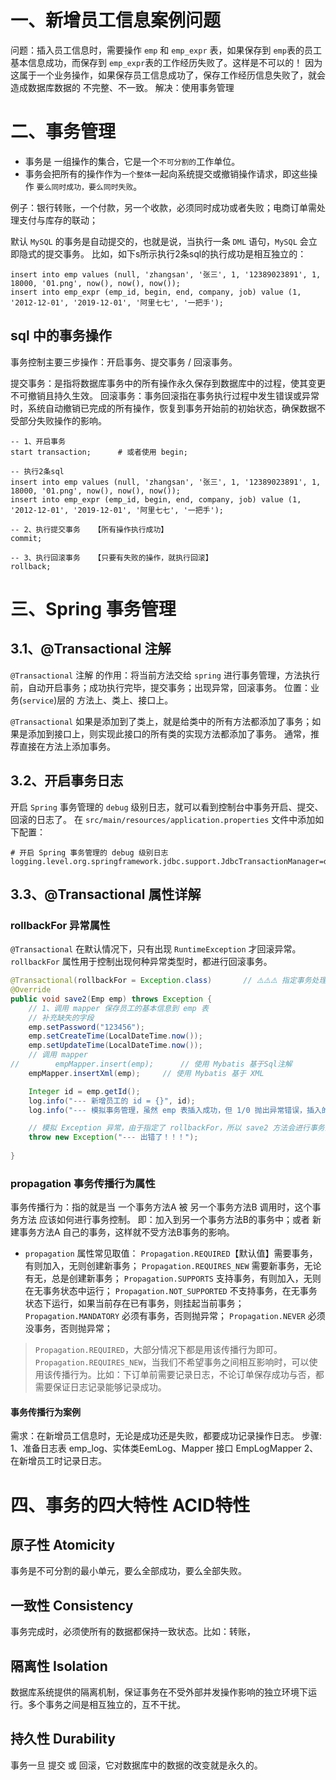 # 一、新增员工信息案例问题
问题：插入员工信息时，需要操作 `emp` 和 `emp_expr` 表，如果保存到 `emp`表的员工基本信息成功，而保存到 `emp_expr`表的工作经历失败了。这样是不可以的！
因为这属于一个业务操作，如果保存员工信息成功了，保存工作经历信息失败了，就会造成数据库数据的 不完整、不一致。
解决：使用事务管理

# 二、事务管理
* 事务是 一组操作的集合，它是一个`不可分割的`工作单位。
* 事务会把所有的操作作为`一个整体`一起向系统提交或撤销操作请求，即这些操作 `要么同时成功，要么同时失败`。

例子：银行转账，一个付款，另一个收款，必须同时成功或者失败；电商订单需处理支付与库存的联动；

默认 `MySQL` 的事务是自动提交的，也就是说，当执行一条 `DML` 语句，`MySQL` 会立即隐式的提交事务。
比如，如下s所示执行2条sql的执行成功是相互独立的：
```mysql
insert into emp values (null, 'zhangsan', '张三', 1, '12389023891', 1, 18000, '01.png', now(), now(), now());
insert into emp_expr (emp_id, begin, end, company, job) value (1, '2012-12-01', '2019-12-01', '阿里七七', '一把手');
```

## sql 中的事务操作
事务控制主要三步操作：开启事务、提交事务 / 回滚事务。

提交事务：是指将数据库事务中的所有操作永久保存到数据库中的过程，使其变更不可撤销且持久生效。
回滚事务：事务回滚指在事务执行过程中发生错误或异常时，系统自动撤销已完成的所有操作，恢复到事务开始前的初始状态，确保数据不受部分失败操作的影响。

```mysql
-- 1、开启事务
start transaction;      # 或者使用 begin;

-- 执行2条sql
insert into emp values (null, 'zhangsan', '张三', 1, '12389023891', 1, 18000, '01.png', now(), now(), now());
insert into emp_expr (emp_id, begin, end, company, job) value (1, '2012-12-01', '2019-12-01', '阿里七七', '一把手');

-- 2、执行提交事务   【所有操作执行成功】                   
commit;             

-- 3、执行回滚事务   【只要有失败的操作，就执行回滚】
rollback;
```

# 三、Spring 事务管理

## 3.1、@Transactional 注解
`@Transactional` 注解 的作用：将当前方法交给 `spring` 进行事务管理，方法执行前，自动开启事务；成功执行完毕，提交事务；出现异常，回滚事务。
位置：业务(`service`)层的 方法上、类上、接口上。

`@Transactional` 如果是添加到了类上，就是给类中的所有方法都添加了事务；如果是添加到接口上，则实现此接口的所有类的实现方法都添加了事务。
通常，推荐直接在方法上添加事务。

## 3.2、开启事务日志
开启 `Spring` 事务管理的 `debug` 级别日志，就可以看到控制台中事务开启、提交、回滚的日志了。
在 `src/main/resources/application.properties` 文件中添加如下配置：

```properties
# 开启 Spring 事务管理的 debug 级别日志
logging.level.org.springframework.jdbc.support.JdbcTransactionManager=debug
```

## 3.3、@Transactional 属性详解

### rollbackFor 异常属性

`@Transactional` 在默认情况下，只有出现 `RuntimeException` 才回滚异常。
`rollbackFor` 属性用于控制出现何种异常类型时，都进行回滚事务。

```java
@Transactional(rollbackFor = Exception.class)       // ⚠️⚠️⚠️ 指定事务处理的异常
@Override
public void save2(Emp emp) throws Exception {
    // 1、调用 mapper 保存员工的基本信息到 emp 表
    // 补充缺失的字段
    emp.setPassword("123456");
    emp.setCreateTime(LocalDateTime.now());
    emp.setUpdateTime(LocalDateTime.now());
    // 调用 mapper
//        empMapper.insert(emp);      // 使用 Mybatis 基于Sql注解
    empMapper.insertXml(emp);     // 使用 Mybatis 基于 XML

    Integer id = emp.getId();
    log.info("--- 新增员工的 id = {}", id);
    log.info("--- 模拟事务管理，虽然 emp 表插入成功，但 1/0 抛出异常错误，插入的数据会回滚。");

    // 模拟 Exception 异常，由于指定了 rollbackFor，所以 save2 方法会进行事务回滚。 
    throw new Exception("--- 出错了！！！");
    
}
```

### propagation 事务传播行为属性
事务传播行为：指的就是当 一个事务方法A 被 另一个事务方法B 调用时，这个事务方法 应该如何进行事务控制。
即：加入到另一个事务方法B的事务中；或者 新建事务方法A 自己的事务，这样就不受方法B事务的影响。

* `propagation` 属性常见取值：
`Propagation.REQUIRED`【默认值】需要事务，有则加入，无则创建新事务；
`Propagation.REQUIRES_NEW` 需要新事务，无论有无，总是创建新事务；
`Propagation.SUPPORTS` 支持事务，有则加入，无则在无事务状态中运行；
`Propagation.NOT_SUPPORTED` 不支持事务，在无事务状态下运行，如果当前存在已有事务，则挂起当前事务；
`Propagation.MANDATORY` 必须有事务，否则抛异常；
`Propagation.NEVER` 必须没事务，否则抛异常；


> `Propagation.REQUIRED`，大部分情况下都是用该传播行为即可。
> `Propagation.REQUIRES_NEW`，当我们不希望事务之间相互影响时，可以使用该传播行为。比如：下订单前需要记录日志，不论订单保存成功与否，都需要保证日志记录能够记录成功。

#### 事务传播行为案例
需求：在新增员工信息时，无论是成功还是失败，都要成功记录操作日志。
步骤:
1、准备日志表 emp_log、实体类EemLog、Mapper 接口 EmpLogMapper
2、在新增员工时记录日志。


# 四、事务的四大特性 ACID特性

## 原子性 Atomicity
事务是不可分割的最小单元，要么全部成功，要么全部失败。

## 一致性 Consistency
事务完成时，必须使所有的数据都保持一致状态。比如：转账，

## 隔离性 Isolation
数据库系统提供的隔离机制，保证事务在不受外部并发操作影响的独立环境下运行。多个事务之间是相互独立的，互不干扰。

## 持久性 Durability
事务一旦 提交 或 回滚，它对数据库中的数据的改变就是永久的。